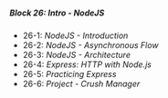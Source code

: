 ##### Block 26: Intro - NodeJS
*  26-1: *NodeJS - Introduction*
*  26-2: *NodeJS - Asynchronous Flow*
*  26-3: *NodeJS - Architecture*
*  26-4: *Express: HTTP with Node.js*
*  26-5: *Practicing Express*
*  26-6: *Project - Crush Manager*